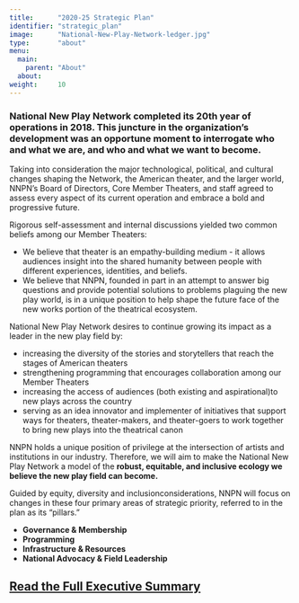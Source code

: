 ```yaml
---
title:      "2020-25 Strategic Plan"
identifier: "strategic_plan"
image:      "National-New-Play-Network-ledger.jpg"
type:       "about"
menu:
  main:
    parent: "About"
  about:
weight:     10
---
```


### National New Play Network completed its 20th year of operations in 2018. This juncture in the organization’s development was an opportune moment to interrogate who and what we are, and who and what we want to become. ### 

Taking into consideration the major technological, political, and cultural changes shaping the Network, the American theater, and the larger world, NNPN’s Board of Directors, Core Member Theaters, and staff agreed to assess every aspect of its current operation and embrace a bold and progressive future.

Rigorous self-assessment and internal discussions yielded two common beliefs among our Member Theaters: 
* We believe that theater is an empathy-building medium - it allows audiences insight into the shared humanity between people with different experiences, identities, and beliefs. 
* We believe that NNPN, founded in part in an attempt to answer big questions and provide potential solutions to problems plaguing the new play world, is in a unique position to help shape the future face of the new works portion of the theatrical ecosystem.

National New Play Network desires to continue growing its impact as a leader in the new play field by: 
* increasing the diversity of the stories and storytellers that reach the stages of American theaters
* strengthening programming that encourages collaboration among our Member Theaters 
* increasing the access of audiences (both existing and aspirational)to new plays across the country
* serving as an idea innovator and implementer of initiatives that support ways for theaters, theater-makers, and theater-goers to work together to bring new plays into the theatrical canon

NNPN holds a unique position of privilege at the intersection of artists and institutions in our industry. Therefore, we will aim to make the National New Play Network a model of the **robust, equitable, and inclusive ecology we believe the new play field can become.** 

Guided by equity, diversity and inclusionconsiderations, NNPN will focus on changes in these four primary areas of strategic priority, referred to in the plan as its “pillars.” 

* **Governance & Membership**
* **Programming**
* **Infrastructure & Resources**
* **National Advocacy & Field Leadership**  

## [Read the Full Executive Summary](https://nationalnewplaynetwork013.sharepoint.com/:b:/s/Board/EeYBdJ-vf4dJqgvoyKW1mDYBkdFwakRFXZUIsj2X0abPXA?e=NPKZtx)
